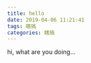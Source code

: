 ```yaml
---
title: hello
date: 2019-04-06 11:21:41
tags: 瞎搞
categories: 瞎搞
---
```


hi, what are you doing...

<!-- more -->


